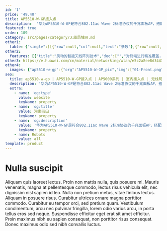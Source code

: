 ```yaml
---
id: '1'
price: '49.40'
title: AP5510-W-GP接入点
description:  '华为AP5510-W-GP是符合802.11ac Wave 2标准协议的千兆面板AP，搭配安装件，可简单快速适配86/118/120多暗盒及非暗盒、挂墙场景。内置智能天线，隐式指示灯，全新“晨露”风格美观大方，支持GPON上行，适用于宿舍房间、酒店房间等体积较小，户型较密集场所。'
featured: true
order: 109
category: src/pages/category/无线局域网.md
other1: 
  table: {"single":[[{"row":null,"col":null,"text":"参数"},{"row":null,"col":null,"text":"AP5510-W-GP"}],[{"row":null,"col":null,"text":"尺寸（长×宽×高）"},{"row":null,"col":null,"text":"150mm×86mm×38.5mm"}],[{"row":null,"col":null,"text":"电源输入"},{"row":null,"col":null,"text":"DC：12V±5%"}],[{"row":null,"col":null,"text":"最大功耗"},{"row":null,"col":null,"text":"14.2W\n说明：实际最大功耗遵照不同国家和地区法规而有所不同。"}],[{"row":null,"col":null,"text":"接口"},{"row":null,"col":null,"text":"上行GPON×1\n下行GE×4\n"}],[{"row":null,"col":null,"text":"工作温度"},{"row":null,"col":null,"text":"0℃～+40℃"}],[{"row":null,"col":null,"text":"天线类型"},{"row":null,"col":null,"text":"内置智能天线"}],[{"row":null,"col":null,"text":"可同时在线的用户数量"},{"row":null,"col":null,"text":"≤256"}],[{"row":null,"col":null,"text":"最大发射功率"},{"row":null,"col":null,"text":"2.4G：23dBm（组合功率）\n5G：23dBm（组合功率）\n说明：实际发射功率遵照不同国家和地区法规而有所不同。"}],[{"row":null,"col":null,"text":"MIMO:空间流"},{"row":null,"col":null,"text":"2×2:2，整机4条流"}],[{"row":null,"col":null,"text":"无线协议"},{"row":null,"col":null,"text":"802.11a/b/g/n/ac/ac wave2"}],[{"row":null,"col":null,"text":"最高速率"},{"row":null,"col":null,"text":"1.267Gbps"}]]}
other2:
  features: [{"title":"灵动的智能天线阵列技术","dec":["","对终端进行精准覆盖，降低干扰，提升信号质量，信号随用户而动；",""]},{"title":"丰富的接口","dec":["","提供1个GPON上行，4个GE下行接口",""]},{"title":"云管理","dec":["","可通过华为云管理平台对AP设备及业务进行管理和运维，节省网络运维成本；",""]}]
other3: https://e.huawei.com/cn/material/networking/wlan/e5c2a8ee8d344368b0670ce83dbb320c
other4:
  images: {"ap5510-w-gp":{"org":"AP5510-W-GP_pic","img":["01-Front.png","02-Left.png","03-Bottom.png","05-Rear.png","06-Front_right_down.png","07-Rear_left_down.png"]}}
seo:
  title: ap5510-w-gp | AP5510-W-GP接入点 | AP5000系列 | 室内接入点 | 无线局域网 | 企业网络
  description: '华为AP5510-W-GP是符合802.11ac Wave 2标准协议的千兆面板AP，搭配安装件，可简单快速适配86/118/120多暗盒及非暗盒、挂墙场景。内置智能天线，隐式指示灯，全新“晨露”风格美观大方，支持GPON上行，适用于宿舍房间、酒店房间等体积较小，户型较密集场所。'
  extra:
    - name: 'og:type'
      value: website
      keyName: property
    - name: 'og:title'
      value: 河南网田
      keyName: property
    - name: 'og:description'
      value: '华为AP5510-W-GP是符合802.11ac Wave 2标准协议的千兆面板AP，搭配安装件，可简单快速适配86/118/120多暗盒及非暗盒、挂墙场景。内置智能天线，隐式指示灯，全新“晨露”风格美观大方，支持GPON上行，适用于宿舍房间、酒店房间等体积较小，户型较密集场所。'
      keyName: property
    - name: Robots
      value: all
template: product
---
```


# Nulla suscipit

Aliquam quis laoreet lectus. Proin non mattis nulla, quis posuere mi. Mauris venenatis, magna at pellentesque commodo, lectus risus vehicula elit, nec dignissim nisl sapien id leo. Nulla non pretium metus, vitae finibus lectus. Aliquam in posuere risus. Curabitur ultrices ornare magna porttitor commodo. Curabitur eu tempor orci, sed pretium quam. Vestibulum condimentum, arcu nec pulvinar fringilla, lorem odio varius arcu, in porta tellus eros sed neque. Suspendisse efficitur eget erat sit amet efficitur. Proin maximus nibh eu sapien consequat, non porttitor risus consequat. Donec maximus odio sed nibh convallis luctus.